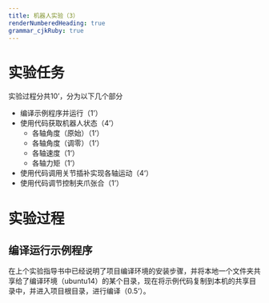 ```yaml
---
title: 机器人实验（3）
renderNumberedHeading: true
grammar_cjkRuby: true
---
```


# 实验任务
实验过程分共10’，分为以下几个部分
- 编译示例程序并运行（1’）
- 使用代码获取机器人状态（4’）
	- 各轴角度（原始）（1‘）
	- 各轴角度（调零）（1‘）
	- 各轴速度（1‘）
	- 各轴力矩（1‘）
- 使用代码调用关节插补实现各轴运动（4‘）
- 使用代码调节控制夹爪张合（1’）

# 实验过程
## 编译运行示例程序
在上个实验指导书中已经说明了项目编译环境的安装步骤，并将本地一个文件夹共享给了编译环境（ubuntu14）的某个目录，现在将示例代码复制到本机的共享目录中，并进入项目根目录，进行编译（0.5‘）。
